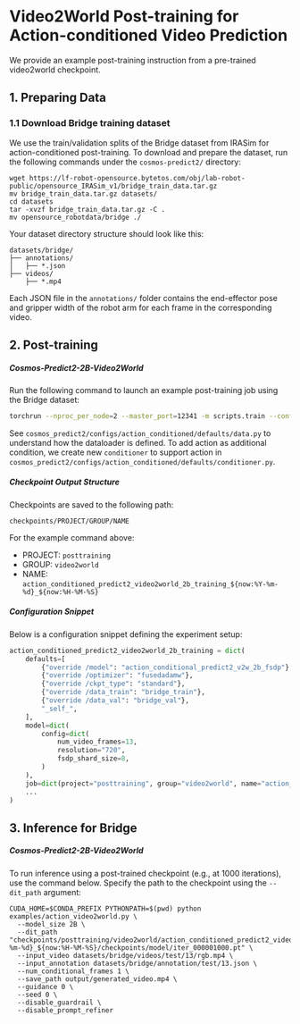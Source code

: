 # Video2World Post-training for Action-conditioned Video Prediction

We provide an example post-training instruction from a pre-trained video2world checkpoint.

## 1. Preparing Data
### 1.1 Download Bridge training dataset
We use the train/validation splits of the Bridge dataset from IRASim for action-conditioned post-training.
To download and prepare the dataset, run the following commands under the `cosmos-predict2/` directory:
```
wget https://lf-robot-opensource.bytetos.com/obj/lab-robot-public/opensource_IRASim_v1/bridge_train_data.tar.gz
mv bridge_train_data.tar.gz datasets/
cd datasets
tar -xvzf bridge_train_data.tar.gz -C .
mv opensource_robotdata/bridge ./
```

Your dataset directory structure should look like this:
```
datasets/bridge/
├── annotations/
│   ├── *.json
├── videos/
    ├── *.mp4
```

Each JSON file in the `annotations/` folder contains the end-effector pose and gripper width of the robot arm for each frame in the corresponding video.


## 2. Post-training

##### Cosmos-Predict2-2B-Video2World
Run the following command to launch an example post-training job using the Bridge dataset:
```bash
torchrun --nproc_per_node=2 --master_port=12341 -m scripts.train --config=cosmos_predict2/configs/base/config.py -- experiment="action_conditioned_predict2_video2world_2b_training"
```
See `cosmos_predict2/configs/action_conditioned/defaults/data.py` to understand how the dataloader is defined.
To add action as additional condition, we create new `conditioner` to support action in `cosmos_predict2/configs/action_conditioned/defaults/conditioner.py`.

##### Checkpoint Output Structure
Checkpoints are saved to the following path:
```
checkpoints/PROJECT/GROUP/NAME
```
For the example command above:
- PROJECT: `posttraining`
- GROUP: `video2world`
- NAME: `action_conditioned_predict2_video2world_2b_training_${now:%Y-%m-%d}_${now:%H-%M-%S}`

##### Configuration Snippet
Below is a configuration snippet defining the experiment setup:
```python
action_conditioned_predict2_video2world_2b_training = dict(
    defaults=[
        {"override /model": "action_conditional_predict2_v2w_2b_fsdp"},
        {"override /optimizer": "fusedadamw"},
        {"override /ckpt_type": "standard"},
        {"override /data_train": "bridge_train"},
        {"override /data_val": "bridge_val"},
        "_self_",
    ],
    model=dict(
        config=dict(
            num_video_frames=13,
            resolution="720",
            fsdp_shard_size=8,
        )
    ),
    job=dict(project="posttraining", group="video2world", name="action_conditioned_predict2_video2world_2b_training_${now:%Y-%m-%d}_${now:%H-%M-%S}"),
    ...
)
```


## 3. Inference for Bridge
##### Cosmos-Predict2-2B-Video2World
To run inference using a post-trained checkpoint (e.g., at 1000 iterations), use the command below.
Specify the path to the checkpoint using the `--dit_path` argument:
```
CUDA_HOME=$CONDA_PREFIX PYTHONPATH=$(pwd) python examples/action_video2world.py \
  --model_size 2B \
  --dit_path "checkpoints/posttraining/video2world/action_conditioned_predict2_video2world_2b_training_${now:%Y-%m-%d}_${now:%H-%M-%S}/checkpoints/model/iter_000001000.pt" \
  --input_video datasets/bridge/videos/test/13/rgb.mp4 \
  --input_annotation datasets/bridge/annotation/test/13.json \
  --num_conditional_frames 1 \
  --save_path output/generated_video.mp4 \
  --guidance 0 \
  --seed 0 \
  --disable_guardrail \
  --disable_prompt_refiner 
```